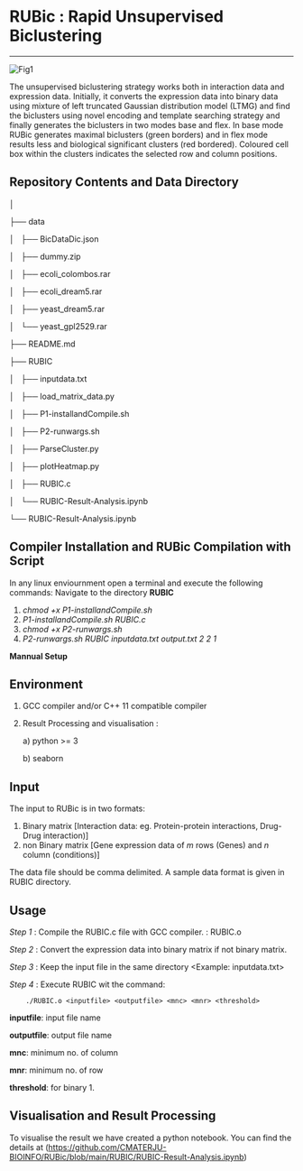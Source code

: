 # RUBic : Rapid Unsupervised Biclustering
-------------------------------------------
![Fig1](https://github.com/CMATERJU-BIOINFO/RUBic/assets/56863228/243df6d6-74e2-4a9d-a8d1-af33a127bd08)

The unsupervised biclustering strategy works both in interaction data and expression data. Initially, it converts the expression data into binary data using mixture of left truncated Gaussian distribution model (LTMG) and find the biclusters using novel encoding and template searching strategy and finally generates the biclusters in two modes base and flex. In base mode RUBic generates maximal biclusters (green borders) and in flex mode results less and biological significant clusters (red bordered). Coloured cell box within the clusters indicates the selected row and column positions.

## Repository Contents and Data Directory


│

├── data

│   ├── BicDataDic.json

│   ├── dummy.zip

│   ├── ecoli_colombos.rar

│   ├── ecoli_dream5.rar

│   ├── yeast_dream5.rar

│   └── yeast_gpl2529.rar

├── README.md

├── RUBIC

│   ├── inputdata.txt

│   ├── load_matrix_data.py

│   ├── P1-installandCompile.sh

│   ├── P2-runwargs.sh

│   ├── ParseCluster.py

│   ├── plotHeatmap.py

│   ├── RUBIC.c

│   └── RUBIC-Result-Analysis.ipynb

└── RUBIC-Result-Analysis.ipynb


**Compiler Installation and RUBic Compilation with Script**
-------------------------------------------
In any linux enviournment open a terminal and execute the following commands:
Navigate to the directory **RUBIC**
1.  *chmod +x P1-installandCompile.sh*
2.  *P1-installandCompile.sh RUBIC.c*
3.  *chmod +x P2-runwargs.sh*
4.  *P2-runwargs.sh RUBIC inputdata.txt output.txt 2 2 1*
   

**Mannual Setup**

**Environment**
-------------------------------------------
1. GCC compiler and/or  C++ 11 compatible compiler 
2. Result Processing and visualisation  :

   a)  python >= 3
   
   b)  seaborn

**Input**
-------------------------------------------
The input to RUBic is in two formats: 

  1. Binary matrix [Interaction data: eg. Protein-protein interactions, Drug-Drug interaction)]
  2. non Binary matrix [Gene expression data of _m_ rows (Genes) and _n_ column (conditions)]
     
The data file should be comma delimited.
A sample data format is given in RUBIC directory. 

**Usage**
-------------------------------------------
_Step 1_ : Compile the RUBIC.c file with GCC compiler. : RUBIC.o

_Step 2_ : Convert the expression data into binary matrix if not binary matrix.

_Step 3_ : Keep the input file in the same directory  <Example: inputdata.txt>

_Step 4_ : Execute RUBIC wit the command:

        ./RUBIC.o <inputfile> <outputfile> <mnc> <mnr> <threshold>

   **inputfile**: input file name
   
   **outputfile**: output file name
   
   **mnc**: minimum no. of column
   
   **mnr**: minimum no. of row
   
   **threshold**: for binary 1.

**Visualisation and Result Processing**
-------------------------------------------
To visualise the result we have created a python notebook. You can find the details at (https://github.com/CMATERJU-BIOINFO/RUBic/blob/main/RUBIC/RUBIC-Result-Analysis.ipynb)
   
